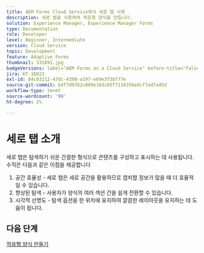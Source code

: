 ```yaml
---
title: AEM Forms Cloud Service에서 세로 탭 사용
description: 세로 탭을 사용하여 적응형 양식을 만듭니다.
solution: Experience Manager, Experience Manager Forms
type: Documentation
role: Developer
level: Beginner, Intermediate
version: Cloud Service
topic: Development
feature: Adaptive Forms
thumbnail: 331891.jpg
badgeVersions: label="AEM Forms as a Cloud Service" before-title="false"
jira: KT-16023
exl-id: 84c03212-47dc-4398-a197-e69e3f3bf77e
source-git-commit: b4f7d9762c009e16dc65f7134356edcf7ad7a45d
workflow-type: tm+mt
source-wordcount: '99'
ht-degree: 2%

---
```


# 세로 탭 소개

세로 탭은 탐색하기 쉬운 간결한 형식으로 콘텐츠를 구성하고 표시하는 데 사용됩니다. 수직은 다음과 같은 이점을 제공합니다
1. 공간 효율성 - 세로 탭은 세로 공간을 활용하므로 캡처할 정보가 많을 때 더 효율적일 수 있습니다.
1. 향상된 탐색 - 사용자가 양식의 여러 섹션 간을 쉽게 전환할 수 있습니다.
1. 시각적 선명도 - 탐색 옵션을 한 위치에 유지하여 깔끔한 레이아웃을 유지하는 데 도움이 됩니다.

## 다음 단계

[적응형 양식 만들기](./create-af.md)
